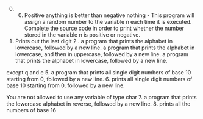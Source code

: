  0. 0. Positive anything is better than negative nothing - This program will assign a random number to the variable n each time it is executed. Complete the source code in order to print whether the number stored in the variable n is positive or negative.
1. Prints out the last digit 
2 . a program that prints the alphabet in lowercase, followed by a new line.
a program that prints the alphabet in lowercase, and then in uppercase, followed by a new line.
a program that prints the alphabet in lowercase, followed by a new line.

except q and e
5. a program that prints all single digit numbers of base 10 starting from 0, followed by a new line.
6. prints all single digit numbers of base 10 starting from 0, followed by a new line.

You are not allowed to use any variable of type char
7. a program that prints the lowercase alphabet in reverse, followed by a new line.
8. prints all the numbers of base 16
